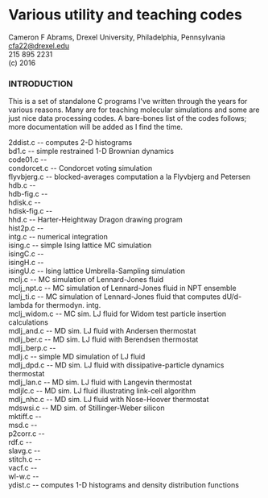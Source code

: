 # Various utility and teaching codes

Cameron F Abrams, Drexel University, Philadelphia, Pennsylvania  
cfa22@drexel.edu  
215 895 2231  
(c) 2016   

### INTRODUCTION

This is a set of standalone C programs I've written through the years for various reasons.  Many are for teaching molecular simulations and some are just nice data processing codes. A bare-bones list of the codes follows; more documentation will be added as I find the time.


2ddist.c -- computes 2-D histograms  
bd1.c -- simple restrained 1-D Brownian dynamics  
code01.c  --  
condorcet.c -- Condorcet voting simulation  
flyvbjerg.c -- blocked-averages computation a la Flyvbjerg and Petersen  
hdb.c --  
hdb-fig.c --  
hdisk.c --  
hdisk-fig.c --   
hhd.c -- Harter-Heightway Dragon drawing program  
hist2p.c --  
intg.c -- numerical integration   
ising.c -- simple Ising lattice MC simulation  
isingC.c --  
isingH.c --  
isingU.c -- Ising lattice Umbrella-Sampling simulation   
mclj.c -- MC simulation of Lennard-Jones fluid   
mclj_npt.c -- MC simulation of Lennard-Jones fluid in NPT ensemble  
mclj_ti.c -- MC simulation of Lennard-Jones fluid that computes dU/d-lambda for thermodyn. intg.  
mclj_widom.c -- MC sim. LJ fluid for Widom test particle insertion calculations  
mdlj_and.c -- MD sim. LJ fluid with Andersen thermostat  
mdlj_ber.c -- MD sim. LJ fluid with Berendsen thermostat  
mdlj_berp.c --  
mdlj.c -- simple MD simulation of LJ fluid  
mdlj_dpd.c -- MD sim. LJ fluid with dissipative-particle dynamics thermostat  
mdlj_lan.c -- MD sim. LJ fluid with Langevin thermostat  
mdljlc.c -- MD sim. LJ fluid illustrating link-cell algorithm  
mdlj_nhc.c -- MD sim. LJ fluid with Nose-Hoover thermostat  
mdswsi.c -- MD sim. of Stillinger-Weber silicon  
mktiff.c --  
msd.c --  
p2corr.c --  
rdf.c --  
slavg.c --   
stitch.c --  
vacf.c --  
wl-w.c --  
ydist.c -- computes 1-D histograms and density distribution functions  
 

